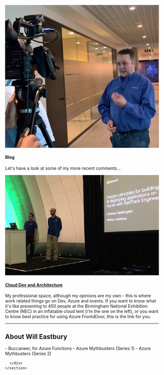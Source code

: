 <section id="blog" class="projects-section bg-light">
    <div class="container">
      <!-- Featured Project Row -->
      <div class="row align-items-center no-gutters mb-4 mb-lg-5">
        <div class="col-xl-8 col-lg-7">
          <img class="img-fluid mb-3 mb-lg-0" src="images/interview.png" alt="Being interviewed for an MS ISV Promotional video">
        </div>
        <div class="col-xl-4 col-lg-5">
          <div class="featured-text text-center text-lg-left">
            <h4>Blog</h4>
            <p class="text-black-50 mb-0">Let's have a look at some of my more recent comments...</p>
          </div>
        </div>
      </div>
      <!-- Project One Row -->
      <div class="row justify-content-center no-gutters mb-5 mb-lg-0">
        <div class="col-lg-6">
          <img class="img-fluid" src="img/IMG_3133.JPG" alt="Cloud tent at the NEC">
        </div>
        <div class="col-lg-6">
          <div class="bg-black text-center h-100 project">
            <div class="d-flex h-100">
              <div class="project-text w-100 my-auto text-center text-lg-left">
                <h4 class="text-white">	<a href="/blogpages/cloud.html">Cloud Dev and Architecture</a></h4>
                <p class="mb-0 text-white-50">My professional space, although my opinions are my own - this is where work related things go on Dev, Azure and events. If you want to know what it's like presenting to 450 people at the Birmingham National Exhibition Centre (NEC) in an inflatable cloud tent (i'm the one on the left), or you want to know best practice for using Azure FrontdDoor, this is the link for you.</p>
                <hr class="d-none d-lg-block mb-0 ml-0">
              </div>
            </div>
          </div>
        </div>
      </div>
    </div>
  </section>
  <section id="about" class="about-section text-center">
      <div class="container">
        <div class="row">
          <div class="col-lg-8 mx-auto">
            <h2 class="text-white mb-4">About Will Eastbury</h2>
            <p class="text-white-50">
- Buccaneer, for Azure Functions
- Azure Mythbusters (Series 1)
- Azure Mythbusters (Series 2)
            </p>
          </div>
        </div>

      </div>
    </section>

